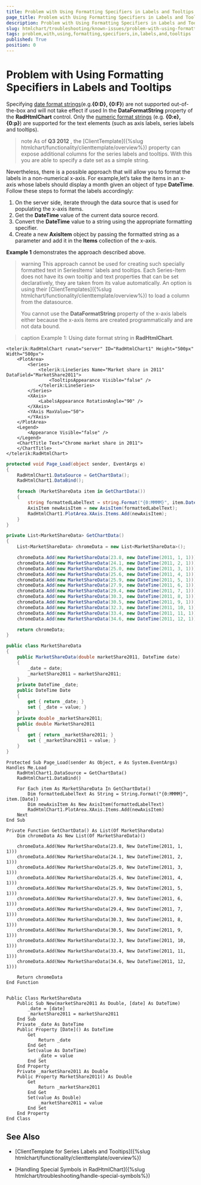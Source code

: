 ```yaml
---
title: Problem with Using Formatting Specifiers in Labels and Tooltips
page_title: Problem with Using Formatting Specifiers in Labels and Tooltips | RadHtmlChart for ASP.NET AJAX Documentation
description: Problem with Using Formatting Specifiers in Labels and Tooltips
slug: htmlchart/troubleshooting/known-issues/problem-with-using-formatting-specifiers-in-labels-and-tooltips
tags: problem,with,using,formatting,specifiers,in,labels,and,tooltips
published: True
position: 0
---
```


# Problem with Using Formatting Specifiers in Labels and Tooltips

Specifying [date format strings](https://msdn.microsoft.com/en-us/library/az4se3k1.aspx)(e.g.**{0:D}, {0:F}**) are not supported out-of-the-box and will not take effect if used In the **DataFormatString** property of the **RadHtmlChart** control. Only the [numeric format strings](https://msdn.microsoft.com/en-us/library/dwhawy9k.aspx) (e.g. **{0:e}, {0:p}**) are supported for the text elements (such as axis labels, series labels and tooltips).

>note As of **Q3 2012** , the [ClientTemplate]({%slug htmlchart/functionality/clienttemplate/overview%}) property can expose additional columns for the series	labels and tooltips. With this you are able to specify a date set as a simple string.

Nevertheless, there is a possible approach that will allow you to format the labels in a non-numerical x-axis. For example,let’s take the items in an x-axis whose labels should display a month given an object of type **DateTime**. Follow these steps to format the labels accordingly:

1. On the server side, iterate through the data source that is used for populating the x-axis items.
1. Get the **DateTime** value of the current data source record.
1. Convert the **DateTime** value to a string using the appropriate formatting specifier.
1. Create a new **AxisItem** object by passing the formatted string as a parameter and add it in the **Items** collection of the x-axis.

**Example 1** demonstrates the approach described above.

>warning This approach cannot be used for creating such specially formatted text in SeriesItems' labels and tooltips. Each Series-Item does not	have its own tooltip and text properties that can be set declaratively, they are taken from its value automatically. An option is using their [ClientTemplates]({%slug htmlchart/functionality/clienttemplate/overview%}) to load a column from the datasource.
>
>You cannot use the **DataFormatString** property of the x-axis labels either because the x-axis items are created programmatically	and are not data bound.


>caption Example 1: Using date format string in **RadHtmlChart**.

````ASP.NET
<telerik:RadHtmlChart runat="server" ID="RadHtmlChart1" Height="500px" Width="500px">
	<PlotArea>
		<Series>
			<telerik:LineSeries Name="Market share in 2011" DataField="MarketShare2011">
				<TooltipsAppearance Visible="false" />
			</telerik:LineSeries>
		</Series>
		<XAxis>
			<LabelsAppearance RotationAngle="90" />
		</XAxis>
		<YAxis MaxValue="50">
		</YAxis>
	</PlotArea>
	<Legend>
		<Appearance Visible="false" />
	</Legend>
	<ChartTitle Text="Chrome market share in 2011">
	</ChartTitle>
</telerik:RadHtmlChart>
````

````C#
protected void Page_Load(object sender, EventArgs e)
{
	RadHtmlChart1.DataSource = GetChartData();
	RadHtmlChart1.DataBind();

	foreach (MarketShareData item in GetChartData())
	{
		string formattedLabelText = string.Format("{0:MMMM}", item.Date);
		AxisItem newAxisItem = new AxisItem(formattedLabelText);
		RadHtmlChart1.PlotArea.XAxis.Items.Add(newAxisItem);
	}
}

private List<MarketShareData> GetChartData()
{
	List<MarketShareData> chromeData = new List<MarketShareData>();

	chromeData.Add(new MarketShareData(23.8, new DateTime(2011, 1, 1)));
	chromeData.Add(new MarketShareData(24.1, new DateTime(2011, 2, 1)));
	chromeData.Add(new MarketShareData(25.0, new DateTime(2011, 3, 1)));
	chromeData.Add(new MarketShareData(25.6, new DateTime(2011, 4, 1)));
	chromeData.Add(new MarketShareData(25.9, new DateTime(2011, 5, 1)));
	chromeData.Add(new MarketShareData(27.9, new DateTime(2011, 6, 1)));
	chromeData.Add(new MarketShareData(29.4, new DateTime(2011, 7, 1)));
	chromeData.Add(new MarketShareData(30.3, new DateTime(2011, 8, 1)));
	chromeData.Add(new MarketShareData(30.5, new DateTime(2011, 9, 1)));
	chromeData.Add(new MarketShareData(32.3, new DateTime(2011, 10, 1)));
	chromeData.Add(new MarketShareData(33.4, new DateTime(2011, 11, 1)));
	chromeData.Add(new MarketShareData(34.6, new DateTime(2011, 12, 1)));

	return chromeData;
}

public class MarketShareData
{
	public MarketShareData(double marketShare2011, DateTime date)
	{
		_date = date;
		_marketShare2011 = marketShare2011;
	}
	private DateTime _date;
	public DateTime Date
	{
		get { return _date; }
		set { _date = value; }
	}
	private double _marketShare2011;
	public double MarketShare2011
	{
		get { return _marketShare2011; }
		set { _marketShare2011 = value; }
	}
}
````
````VB
Protected Sub Page_Load(sender As Object, e As System.EventArgs) Handles Me.Load
	RadHtmlChart1.DataSource = GetChartData()
	RadHtmlChart1.DataBind()

	For Each item As MarketShareData In GetChartData()
		Dim formattedLabelText As String = String.Format("{0:MMMM}", item.[Date])
		Dim newAxisItem As New AxisItem(formattedLabelText)
		RadHtmlChart1.PlotArea.XAxis.Items.Add(newAxisItem)
	Next
End Sub

Private Function GetChartData() As List(Of MarketShareData)
	Dim chromeData As New List(Of MarketShareData)()

	chromeData.Add(New MarketShareData(23.8, New DateTime(2011, 1, 1)))
	chromeData.Add(New MarketShareData(24.1, New DateTime(2011, 2, 1)))
	chromeData.Add(New MarketShareData(25.0, New DateTime(2011, 3, 1)))
	chromeData.Add(New MarketShareData(25.6, New DateTime(2011, 4, 1)))
	chromeData.Add(New MarketShareData(25.9, New DateTime(2011, 5, 1)))
	chromeData.Add(New MarketShareData(27.9, New DateTime(2011, 6, 1)))
	chromeData.Add(New MarketShareData(29.4, New DateTime(2011, 7, 1)))
	chromeData.Add(New MarketShareData(30.3, New DateTime(2011, 8, 1)))
	chromeData.Add(New MarketShareData(30.5, New DateTime(2011, 9, 1)))
	chromeData.Add(New MarketShareData(32.3, New DateTime(2011, 10, 1)))
	chromeData.Add(New MarketShareData(33.4, New DateTime(2011, 11, 1)))
	chromeData.Add(New MarketShareData(34.6, New DateTime(2011, 12, 1)))

	Return chromeData
End Function


Public Class MarketShareData
	Public Sub New(marketShare2011 As Double, [date] As DateTime)
		_date = [date]
		_marketShare2011 = marketShare2011
	End Sub
	Private _date As DateTime
	Public Property [Date]() As DateTime
		Get
			Return _date
		End Get
		Set(value As DateTime)
			_date = value
		End Set
	End Property
	Private _marketShare2011 As Double
	Public Property MarketShare2011() As Double
		Get
			Return _marketShare2011
		End Get
		Set(value As Double)
			_marketShare2011 = value
		End Set
	End Property
End Class
````


## See Also

 * [ClientTemplate for Series Labels and Tooltips]({%slug htmlchart/functionality/clienttemplate/overview%})

 * [Handling Special Symbols in RadHtmlChart]({%slug htmlchart/troubleshooting/handle-special-symbols%})

